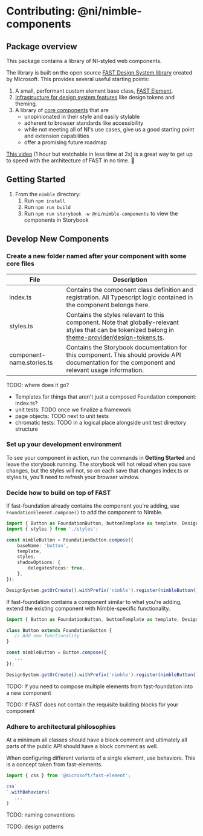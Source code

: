 # Contributing: @ni/nimble-components

## Package overview

This package contains a library of NI-styled web components.

The library is built on the open source [FAST Design System library](https://fast.design) created by Microsoft. This provides several useful starting points:
1. A small, performant custom element base class, [FAST Element](https://www.fast.design/docs/fast-element/getting-started).
1. [Infrastructure for design system features](https://www.fast.design/docs/design-systems/overview) like design tokens and theming.
1. A library of [core components](https://explore.fast.design/components/) that are
   - unopinionated in their style and easily stylable
   - adherent to browser standards like accessibility
   - while not meeting all of NI's use cases, give us a good starting point and extension capabilities
   - offer a promising future roadmap

[This video](https://www.youtube.com/watch?v=OHOKYItVQvc) (1 hour but watchable in less time at 2x) is a great way to get up to speed with the architecture of FAST in no time. 💨

## Getting Started

1. From the `nimble` directory:
   1. Run `npm install`
   1. Run `npm run build`
   1. Run `npm run storybook -w @ni/nimble-components` to view the components in Storybook

## Develop New Components

### Create a new folder named after your component with some core files

| File                      | Description |
| ------------------------- | ----------- |
| index.ts                  | Contains the component class definition and registration. All Typescript logic contained in the component belongs here. |
| styles.ts                 | Contains the styles relevant to this component. Note that globally-relevant styles that can be tokenized belong in [theme-provider/design-tokens.ts](src/theme-provider/design-tokens.ts). |
| component-name.stories.ts | Contains the Storybook documentation for this component. This should provide API documentation for the component and relevant usage information. |

TODO: where does it go?
- Templates for things that aren't just a composed Foundation component: index.ts?
- unit tests: TODO once we finalize a framework
- page objects: TODO next to unit tests
- chromatic tests: TODO in a logical place alongside unit test directory structure

### Set up your development environment

To see your component in action, run the commands in **Getting Started** and leave the storybook running. The storybook will hot reload when you save changes, but the styles will not, so on each save that changes index.ts or styles.ts, you'll need to refresh your browser window.

### Decide how to build on top of FAST

If fast-foundation already contains the component you're adding, use `FoundationElement.compose()` to add the component to Nimble.

```ts
import { Button as FoundationButton, buttonTemplate as template, DesignSystem } from '@microsoft/fast-foundation';
import { styles } from './styles';

const nimbleButton = FoundationButton.compose({
    baseName: 'button',
    template,
    styles,
    shadowOptions: {
        delegatesFocus: true,
    },
});

DesignSystem.getOrCreate().withPrefix('nimble').register(nimbleButton());
```

If fast-foundation contains a component similar to what you're adding, extend the existing component with Nimble-specific functionality.

```ts
import { Button as FoundationButton, buttonTemplate as template, DesignSystem } from '@microsoft/fast-foundation';

class Button extends FoundationButton {
   // Add new functionality
}

const nimbleButton = Button.compose({
   ...
});

DesignSystem.getOrCreate().withPrefix('nimble').register(nimbleButton());
```

TODO: If you need to compose multiple elements from fast-foundation into a new component

TODO: If FAST does not contain the requisite building blocks for your component

### Adhere to architectural philosophies

At a minimum all classes should have a block comment and ultimately all parts of the public API should have a block comment as well.

When configuring different variants of a single element, use behaviors. This is a concept taken from fast-elements.
```ts
import { css } from '@microsoft/fast-element';

css`
`.withBehaviors(
   ...
)
```

TODO: naming conventions

TODO: design patterns
